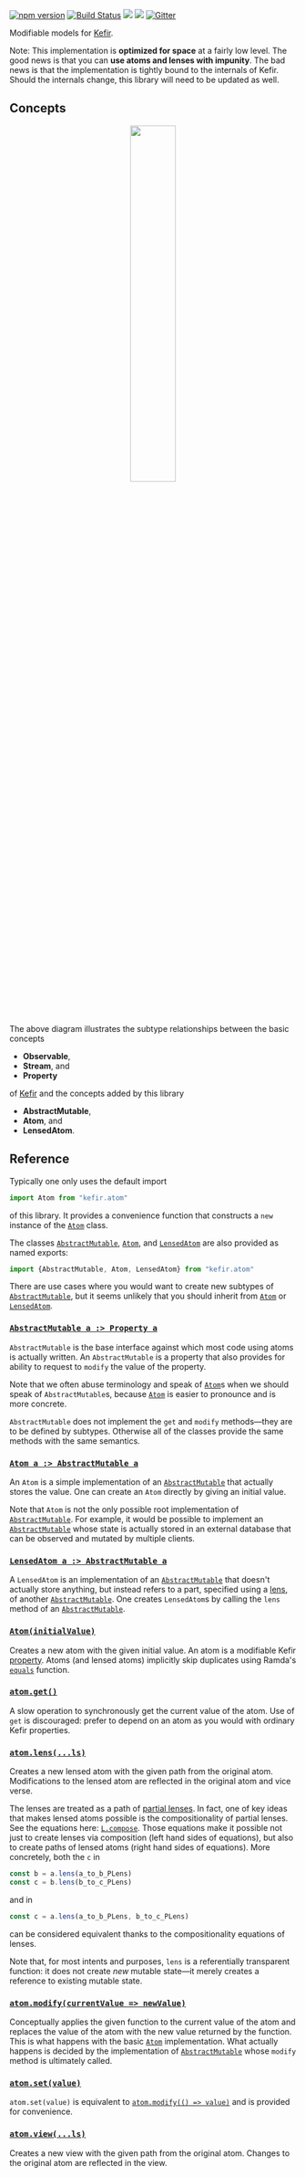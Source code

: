 [![npm version](https://badge.fury.io/js/kefir.atom.svg)](http://badge.fury.io/js/kefir.atom) [![Build Status](https://travis-ci.org/calmm-js/kefir.atom.svg?branch=master)](https://travis-ci.org/calmm-js/kefir.atom) [![](https://david-dm.org/calmm-js/kefir.atom.svg)](https://david-dm.org/calmm-js/kefir.atom) [![](https://david-dm.org/calmm-js/kefir.atom/dev-status.svg)](https://david-dm.org/calmm-js/kefir.atom#info=devDependencies) [![Gitter](https://img.shields.io/gitter/room/calmm-js/chat.js.svg?style=flat-square)](https://gitter.im/calmm-js/chat)

Modifiable models for [Kefir](http://rpominov.github.io/kefir/).

Note: This implementation is **optimized for space** at a fairly low level.  The
good news is that you can **use atoms and lenses with impunity**.  The bad news
is that the implementation is tightly bound to the internals of Kefir.  Should
the internals change, this library will need to be updated as well.

## Concepts

<p align="center"><img width="40%" height="40%" src="http://calmm-js.github.io/kefir.atom/images/Observables.svg"></p>

The above diagram illustrates the subtype relationships between the basic
concepts

* **Observable**,
* **Stream**, and
* **Property**

of [Kefir](http://rpominov.github.io/kefir/#about-observables) and the concepts
added by this library

* **AbstractMutable**,
* **Atom**, and
* **LensedAtom**.

## Reference

Typically one only uses the default import

```js
import Atom from "kefir.atom"
```

of this library.  It provides a convenience function that constructs a `new`
instance of the [`Atom`](#class-Atom) class.

The classes [`AbstractMutable`](#class-AbstractMutable), [`Atom`](#class-Atom),
and [`LensedAtom`](class-LensedAtom) are also provided as named exports:

```js
import {AbstractMutable, Atom, LensedAtom} from "kefir.atom"
```

There are use cases where you would want to create new subtypes of
[`AbstractMutable`](#class-AbstractMutable), but it seems unlikely that you
should inherit from [`Atom`](#class-Atom) or [`LensedAtom`](class-LensedAtom).

### <a name="class-AbstractMutable"></a>[`AbstractMutable a :> Property a`](#class-AbstractMutable)

`AbstractMutable` is the base interface against which most code using atoms is
actually written.  An `AbstractMutable` is a property that also provides for
ability to request to `modify` the value of the property.

Note that we often abuse terminology and speak of [`Atom`](#class-Atom)s when we
should speak of `AbstractMutable`s, because [`Atom`](#class-Atom) is easier to
pronounce and is more concrete.

`AbstractMutable` does not implement the `get` and `modify` methods&mdash;they
are to be defined by subtypes.  Otherwise all of the classes provide the same
methods with the same semantics.

### <a name="class-Atom"></a>[`Atom a :> AbstractMutable a`](#class-Atom)

An `Atom` is a simple implementation of an
[`AbstractMutable`](#class-AbstractMutable) that actually stores the value.  One
can create an `Atom` directly by giving an initial value.

Note that `Atom` is not the only possible root implementation of
[`AbstractMutable`](#class-AbstractMutable).  For example, it would be possible
to implement an [`AbstractMutable`](#class-AbstractMutable) whose state is
actually stored in an external database that can be observed and mutated by
multiple clients.

### <a name="class-LensedAtom"></a>[`LensedAtom a :> AbstractMutable a`](#class-LensedAtom)

A `LensedAtom` is an implementation of an
[`AbstractMutable`](#class-AbstractMutable) that doesn't actually store
anything, but instead refers to a part, specified using a
[lens](https://github.com/calmm-js/partial.lenses/), of another
[`AbstractMutable`](#class-AbstractMutable).  One creates `LensedAtom`s by
calling the `lens` method of an [`AbstractMutable`](#class-AbstractMutable).

### <a name="Atom"></a>[`Atom(initialValue)`](#Atom "Atom :: a -> Atom a")

Creates a new atom with the given initial value.  An atom is a modifiable Kefir
[property](http://rpominov.github.io/kefir/#about-observables).  Atoms (and
lensed atoms) implicitly skip duplicates using Ramda's
[`equals`](http://ramdajs.com/0.21.0/docs/#equals) function.

### <a name="get"></a>[`atom.get()`](#get "get :: AbstractMutable a -> a")

A slow operation to synchronously get the current value of the atom.  Use of
`get` is discouraged: prefer to depend on an atom as you would with ordinary
Kefir properties.

### <a name="lens"></a>[`atom.lens(...ls)`](#lens "lens :: AbstractMutable a -> (...PLens a b) -> LensedAtom b")

Creates a new lensed atom with the given path from the original atom.
Modifications to the lensed atom are reflected in the original atom and vice
verse.

The lenses are treated as a path of
[partial lenses](https://github.com/calmm-js/partial.lenses/).  In fact, one of
key ideas that makes lensed atoms possible is the compositionality of partial
lenses.  See the equations here:
[`L.compose`](https://github.com/calmm-js/partial.lenses#compose).  Those
equations make it possible not just to create lenses via composition (left hand
sides of equations), but also to create paths of lensed atoms (right hand sides
of equations).  More concretely, both the `c` in

```js
const b = a.lens(a_to_b_PLens)
const c = b.lens(b_to_c_PLens)
```

and in

```js
const c = a.lens(a_to_b_PLens, b_to_c_PLens)
```

can be considered equivalent thanks to the compositionality equations of lenses.

Note that, for most intents and purposes, `lens` is a referentially transparent
function: it does not create *new* mutable state&mdash;it merely creates a
reference to existing mutable state.

### <a name="modify"></a>[`atom.modify(currentValue => newValue)`](#modify "modify :: AbstractMutable a -> (a -> a) -> ()")

Conceptually applies the given function to the current value of the atom and
replaces the value of the atom with the new value returned by the function.
This is what happens with the basic [`Atom`](#class-Atom) implementation.  What
actually happens is decided by the implementation of [`AbstractMutable`](#class-AbstractMutable) whose
`modify` method is ultimately called.

### <a name="set"></a>[`atom.set(value)`](#set "set :: AbstractMutable a -> a -> ()")

`atom.set(value)` is equivalent to [`atom.modify(() => value)`](#modify) and is
provided for convenience.

### <a name="view"></a>[`atom.view(...ls)`](#view "view :: AbstractMutable a -> (...PLens a b) -> Property b")

Creates a new view with the given path from the original atom.  Changes to the
original atom are reflected in the view.
